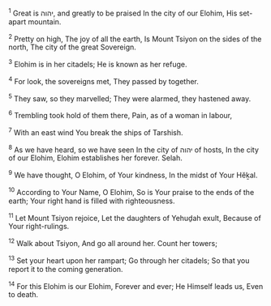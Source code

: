 <sup>1</sup> Great is יהוה, and greatly to be praised In the city of our Elohim, His set-apart mountain.

<sup>2</sup> Pretty on high, The joy of all the earth, Is Mount Tsiyon on the sides of the north, The city of the great Sovereign.

<sup>3</sup> Elohim is in her citadels; He is known as her refuge.

<sup>4</sup> For look, the sovereigns met, They passed by together.

<sup>5</sup> They saw, so they marvelled; They were alarmed, they hastened away.

<sup>6</sup> Trembling took hold of them there, Pain, as of a woman in labour,

<sup>7</sup> With an east wind You break the ships of Tarshish.

<sup>8</sup> As we have heard, so we have seen In the city of יהוה of hosts, In the city of our Elohim, Elohim establishes her forever. Selah.

<sup>9</sup> We have thought, O Elohim, of Your kindness, In the midst of Your Hĕḵal.

<sup>10</sup> According to Your Name, O Elohim, So is Your praise to the ends of the earth; Your right hand is filled with righteousness.

<sup>11</sup> Let Mount Tsiyon rejoice, Let the daughters of Yehuḏah exult, Because of Your right-rulings.

<sup>12</sup> Walk about Tsiyon, And go all around her. Count her towers;

<sup>13</sup> Set your heart upon her rampart; Go through her citadels; So that you report it to the coming generation.

<sup>14</sup> For this Elohim is our Elohim, Forever and ever; He Himself leads us, Even to death.

